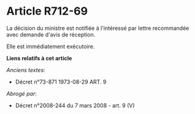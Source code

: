 # Article R712-69

La décision du ministre est notifiée à l'intéressé par lettre recommandée avec demande d'avis de réception.

Elle est immédiatement exécutoire.

**Liens relatifs à cet article**

_Anciens textes_:

  - Décret n°73-871 1973-08-29 ART. 9

_Abrogé par_:

  - Décret n°2008-244 du 7 mars 2008 - art. 9 (V)
